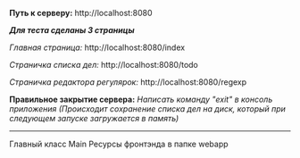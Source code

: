 **Путь к серверу:**
http://localhost:8080

***Для теста сделаны 3 страницы***

*Главная страница:*
http://localhost:8080/index

*Страничка списка дел:*
http://localhost:8080/todo

*Страничка редактора регулярок:*
http://localhost:8080/regexp

**Правильное закрытие сервера:**
*Написать команду "exit" в консоль приложения
(Происходит сохранение списка дел на диск, который при следующем запуске загружается в память)*

***********
Главный класс Main
Ресурсы фронтэнда в папке webapp